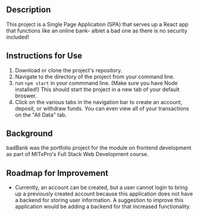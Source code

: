 ## Description 
This project is a Single Page Application (SPA) that serves up a React app that functions like an online bank- albiet a bad one as there is no security included! 

## Instructions for Use
1. Download or clone the project's repository. 
2. Navigate to the directory of the project from your command line. 
3. run `npm start` in your commmand line. (Make sure you have Node installed!) This should start the project in a new tab of your default broswer. 
4. Click on the various tabs in the navigation bar to create an account, deposit, or withdraw funds. You can even view all of your transactions on the "All Data" tab.  

## Background
badBank was the portfolio project for the module on frontend development as part of MITxPro's Full Stack Web Development course. 

## Roadmap for Improvement
- Currently, an account can be created, but a user cannot login to bring up a previously created account because this application does not have a backend for storing user information. A suggestion to improve this application would be adding a backend for that increased functionality.   
